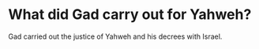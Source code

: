 # What did Gad carry out for Yahweh?

Gad carried out the justice of Yahweh and his decrees with Israel.
